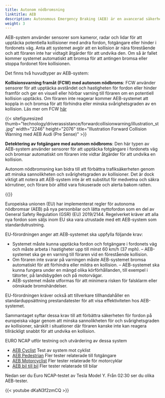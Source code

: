 ```yaml
---
title: Autonom nödbromsning
linktitle: AEB
description: Autonomous Emergency Braking (AEB) är en avancerad säkerhetsfunktion som finns i många moderna fordon som kan hjälpa till att förhindra eller mildra kollisioner genom att bromsa automatiskt om föraren inte reagerar på en förestående kollision.
weight: 3
---
```

<!-- markdownlint-disable MD033 -->
AEB-system använder sensorer som kameror, radar och lidar för att upptäcka potentiella kollisioner med andra fordon, fotgängare eller hinder i fordonets väg. Anta att systemet avgör att en kollision är nära förestående och att föraren inte har vidtagit åtgärder för att undvika den. Om så är fallet kommer systemet automatiskt att bromsa för att antingen bromsa eller stoppa fordonet före kollisionen.

Det finns två huvudtyper av AEB-system:

**Kollisionsvarning framåt (FCW) med autonom nödbroms**: FCW använder sensorer för att upptäcka avståndet och hastigheten för fordon eller hinder framför och ger en visuell eller hörbar varning till föraren om en potentiell kollision upptäcks. Om föraren inte reagerar kommer AEB-systemet att koppla in och bromsa för att förhindra eller minska svårighetsgraden av en kollision. Läs mer om FCW [här](../forwardcollisionwarning/)

{{< sitefiguresized thumb="technology/driverassistance/forwardcollisionwarning/illustration_st.jpg" width="2246" height="2076" title="Illustration Forward Collision Warning med AEB Audi (Pre Sense)" >}}

**Detektering av fotgängare med autonom nödbroms**: Den här typen av AEB-system använder sensorer för att upptäcka fotgängare i fordonets väg och bromsar automatiskt om föraren inte vidtar åtgärder för att undvika en kollision.

Autonom nödbromsning kan bidra till att förbättra trafiksäkerheten genom att minska sannolikheten och svårighetsgraden av kollisioner. Det är dock viktigt att notera att AEB-system inte är ett substitut för medvetna och säkra körrutiner, och förare bör alltid vara fokuserade och alerta bakom ratten.

{{<evkxdisplayaddarticle />}}

Europeiska unionen (EU) har implementerat regler för autonoma nödbromsar (AEB) på nya personbilar och lätta nyttofordon som en del av General Safety Regulation (GSR) (EU) 2019/2144. Regelverket kräver att alla nya fordon som säljs inom EU ska vara utrustade med ett AEB-system som standardutrustning.

EU-förordningen anger att AEB-systemet ska uppfylla följande krav:

- Systemet måste kunna upptäcka fordon och fotgängare i fordonets väg och måste arbeta i hastigheter upp till minst 60 km/h (37 mph).
– AEB-systemet ska ge en varning till föraren vid en förestående kollision.
- Om föraren inte svarar på varningen måste AEB-systemet bromsa automatiskt för att förhindra eller mildra en kollision.
– AEB-systemet ska kunna fungera under en mängd olika körförhållanden, till exempel i tätorter, på landsbygden och på motorvägar.
- AEB-systemet måste utformas för att minimera risken för falsklarm eller oönskade bromshändelser.

EU-förordningen kräver också att tillverkare tillhandahåller en standarduppsättning prestandatester för att visa effektiviteten hos AEB-systemet.

Sammantaget syftar dessa krav till att förbättra säkerheten för fordon på europeiska vägar genom att minska sannolikheten för och svårighetsgraden av kollisioner, särskilt i situationer där föraren kanske inte kan reagera tillräckligt snabbt för att undvika en kollision.

EURO NCAP utför testning och utvärdering av dessa system

- [AEB Cyclist](https://www.euroncap.com/en/vehicle-safety/the-ratings-explained/vulnerable-road-user-vru-protection/aeb-cyclist/) Test av system mot cyklist
- [AEB Pedestrian](https://www.euroncap.com/en/vehicle-safety/the-ratings-explained/vulnerable-road-user-vru-protection/aeb-pedestrian/) Fler tester relaterade till fotgängare
- [AEB Motorcyclist](https://www.euroncap.com/en/vehicle-safety/the-ratings-explained/vulnerable-road-user-vru-protection/aeb-lane-support-motorcyclist/) Fler tester relaterade för motorcyklar
- [AEB bil till bil](https://www.euroncap.com/en/vehicle-safety/the-ratings-explained/safety-assist/aeb-car-to-car/) Fler tester relaterade till bilar

Nedan ser du Euro NCAP-testet av Tesla Model Y. Från 02:30 ser du olika AEB-tester.

{{< youtube dKaN3f2zmCQ >}}